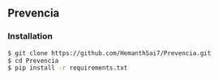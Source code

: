 ## Prevencia

### Installation

```bash
$ git clone https://github.com/HemanthSai7/Prevencia.git
$ cd Prevencia
$ pip install -r requirements.txt
```